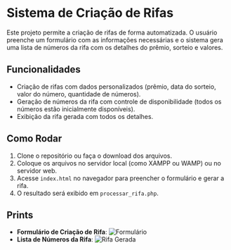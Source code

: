 # Sistema de Criação de Rifas

Este projeto permite a criação de rifas de forma automatizada. O usuário preenche um formulário com as informações necessárias e o sistema gera uma lista de números da rifa com os detalhes do prêmio, sorteio e valores.

## Funcionalidades

- Criação de rifas com dados personalizados (prêmio, data do sorteio, valor do número, quantidade de números).
- Geração de números da rifa com controle de disponibilidade (todos os números estão inicialmente disponíveis).
- Exibição da rifa gerada com todos os detalhes.

## Como Rodar

1. Clone o repositório ou faça o download dos arquivos.
2. Coloque os arquivos no servidor local (como XAMPP ou WAMP) ou no servidor web.
3. Acesse `index.html` no navegador para preencher o formulário e gerar a rifa.
4. O resultado será exibido em `processar_rifa.php`.

## Prints

- **Formulário de Criação de Rifa**: ![Formulário](./prints/formulario.png)
- **Lista de Números da Rifa**: ![Rifa Gerada](./prints/rifa.png)

